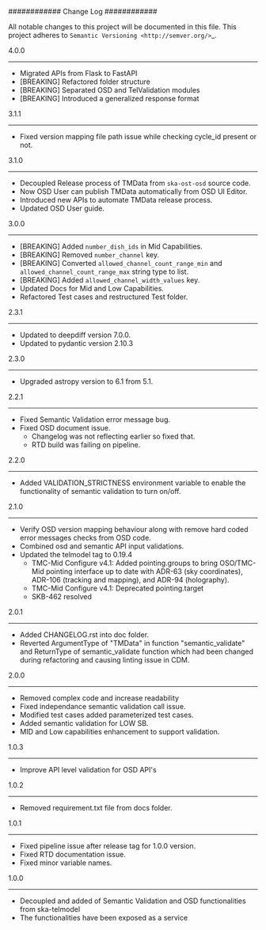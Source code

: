 ############
Change Log
############

All notable changes to this project will be documented in this file.
This project adheres to `Semantic Versioning <http://semver.org/>`_.

4.0.0
**********
* Migrated APIs from Flask to FastAPI
* [BREAKING] Refactored folder structure
* [BREAKING] Separated OSD and TelValidation modules
* [BREAKING] Introduced a generalized response format

3.1.1
**********
* Fixed version mapping file path issue while checking cycle_id present or not.

3.1.0
**********
* Decoupled Release process of TMData from `ska-ost-osd` source code.
* Now OSD User can publish TMData automatically from OSD UI Editor.
* Introduced new APIs to automate TMData release process. 
* Updated OSD User guide.

3.0.0
**********
* [BREAKING] Added `number_dish_ids` in Mid Capabilities.
* [BREAKING] Removed `number_channel` key.
* [BREAKING] Converted `allowed_channel_count_range_min` and `allowed_channel_count_range_max` string type to list.
* [BREAKING] Added `allowed_channel_width_values` key.
* Updated Docs for Mid and Low Capabilities.
* Refactored Test cases and restructured Test folder.

2.3.1
**********
* Updated to deepdiff version 7.0.0.
* Updated to pydantic version 2.10.3

2.3.0
********
* Upgraded astropy version to 6.1 from 5.1.

2.2.1
********
* Fixed Semantic Validation error message bug.
* Fixed OSD document issue.
  - Changelog was not reflecting earlier so fixed that.
  - RTD build was failing on pipeline.

2.2.0
*******
* Added VALIDATION_STRICTNESS environment variable to enable the functionality of semantic validation to turn on/off.

2.1.0
**************
* Verify OSD version mapping behaviour along with remove hard coded error messages checks from OSD code.
* Combined osd and semantic API input validations.
* Updated the telmodel tag to 0.19.4
  - TMC-Mid Configure v4.1: Added pointing.groups to bring OSO/TMC-Mid pointing interface up to date with ADR-63 (sky coordinates), ADR-106 (tracking and mapping), and ADR-94 (holography).
  - TMC-Mid Configure v4.1: Deprecated pointing.target
  - SKB-462 resolved

2.0.1
*****
* Added CHANGELOG.rst into doc folder.
* Reverted ArgumentType of "TMData" in function "semantic_validate" and ReturnType of semantic_validate function 
  which had been changed during refactoring and causing linting issue in CDM.

2.0.0
*****
* Removed complex code and increase readability
* Fixed independance semantic validation call issue.
* Modified test cases added parameterized test cases.
* Added semantic validation for LOW SB.
* MID and Low capabilities enhancement to support validation.

1.0.3
******
* Improve API level validation for OSD API's

1.0.2
******
* Removed requirement.txt file from docs folder.

1.0.1
******
* Fixed pipeline issue after release tag for 1.0.0 version.
* Fixed RTD documentation issue.
* Fixed minor variable names.


1.0.0
******

* Decoupled and added of Semantic Validation and OSD functionalities from ska-telmodel
* The functionalities have been exposed as a service
